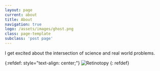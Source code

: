 ```yaml
---
layout: page
current: about
title: About
navigation: true
logo: /assets/images/ghost.png
class: page-template
subclass: 'post page'
---
```


I get excited about the intersection of science and real world problems.

{:refdef: style="text-align: center;"}
![Retinotopy]({{site.baseurl}}/assets/images/joseph-viviano-about.png)
{: refdef}

